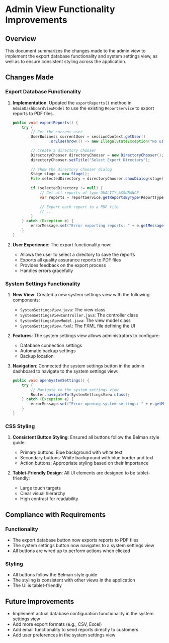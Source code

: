 # Admin View Functionality Improvements

## Overview
This document summarizes the changes made to the admin view to implement the export database functionality and system settings view, as well as to ensure consistent styling across the application.

## Changes Made

### Export Database Functionality
1. **Implementation**: Updated the `exportReports()` method in `AdminDashboardViewModel` to use the existing `ReportService` to export reports to PDF files.
   ```java
   public void exportReports() {
       try {
           // Get the current user
           UserBusiness currentUser = sessionContext.getUser()
                   .orElseThrow(() -> new IllegalStateException("No user logged in"));

           // Create a directory chooser
           DirectoryChooser directoryChooser = new DirectoryChooser();
           directoryChooser.setTitle("Select Export Directory");
           
           // Show the directory chooser dialog
           Stage stage = new Stage();
           File selectedDirectory = directoryChooser.showDialog(stage);
           
           if (selectedDirectory != null) {
               // Get all reports of type QUALITY_ASSURANCE
               var reports = reportService.getReportsByType(ReportType.QUALITY_ASSURANCE);
               
               // Export each report to a PDF file
               // ...
           }
       } catch (Exception e) {
           errorMessage.set("Error exporting reports: " + e.getMessage());
       }
   }
   ```

2. **User Experience**: The export functionality now:
   - Allows the user to select a directory to save the reports
   - Exports all quality assurance reports to PDF files
   - Provides feedback on the export process
   - Handles errors gracefully

### System Settings Functionality
1. **New View**: Created a new system settings view with the following components:
   - `SystemSettingsView.java`: The view class
   - `SystemSettingsViewController.java`: The controller class
   - `SystemSettingsViewModel.java`: The view model class
   - `SystemSettingsView.fxml`: The FXML file defining the UI

2. **Features**: The system settings view allows administrators to configure:
   - Database connection settings
   - Automatic backup settings
   - Backup location

3. **Navigation**: Connected the system settings button in the admin dashboard to navigate to the system settings view:
   ```java
   public void openSystemSettings() {
       try {
           // Navigate to the system settings view
           Router.navigateTo(SystemSettingsView.class);
       } catch (Exception e) {
           errorMessage.set("Error opening system settings: " + e.getMessage());
       }
   }
   ```

### CSS Styling
1. **Consistent Button Styling**: Ensured all buttons follow the Belman style guide:
   - Primary buttons: Blue background with white text
   - Secondary buttons: White background with blue border and text
   - Action buttons: Appropriate styling based on their importance

2. **Tablet-Friendly Design**: All UI elements are designed to be tablet-friendly:
   - Large touch targets
   - Clear visual hierarchy
   - High contrast for readability

## Compliance with Requirements

### Functionality
- The export database button now exports reports to PDF files
- The system settings button now navigates to a system settings view
- All buttons are wired up to perform actions when clicked

### Styling
- All buttons follow the Belman style guide
- The styling is consistent with other views in the application
- The UI is tablet-friendly

## Future Improvements
- Implement actual database configuration functionality in the system settings view
- Add more export formats (e.g., CSV, Excel)
- Add email functionality to send reports directly to customers
- Add user preferences in the system settings view